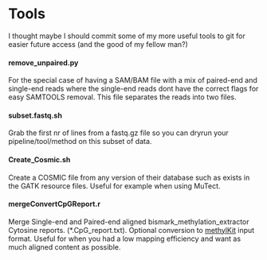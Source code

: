 # Tools
I thought maybe I should commit some of my more useful tools to git for easier future access (and the good of my fellow man?)

#### remove_unpaired.py
For the special case of having a SAM/BAM file with a mix of paired-end and single-end reads where the single-end reads dont have the correct flags for easy SAMTOOLS removal. This file separates the reads into two files.

#### subset.fastq.sh
Grab the first nr of lines from a fastq.gz file so you can dryrun your pipeline/tool/method on this subset of data.

#### Create_Cosmic.sh
Create a COSMIC file from any version of their database such as exists in the GATK resource files. Useful for example when using MuTect.

#### mergeConvertCpGReport.r
Merge Single-end and Paired-end aligned bismark_methylation_extractor Cytosine reports. (*.CpG_report.txt). Optional conversion to [methylKit](https://github.com/al2na/methylKit) input format.
Useful for when you had a low mapping efficiency and want as much aligned content as possible.

